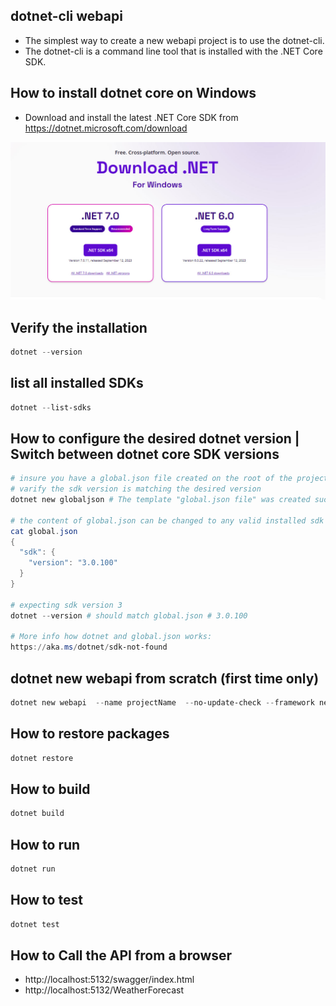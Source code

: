 ## dotnet-cli webapi 

- The simplest way to create a new webapi project is to use the dotnet-cli. 
- The dotnet-cli is a command line tool that is installed with the .NET Core SDK.



## How to install dotnet core on Windows
- Download and install the latest .NET Core SDK from https://dotnet.microsoft.com/download

![](dotnet-sdk.jpg)



## Verify the installation

```powershell
dotnet --version
```

## list all installed SDKs
```powershell
dotnet --list-sdks
```

## How to configure the desired dotnet version | Switch between dotnet core SDK versions
```powershell 
# insure you have a global.json file created on the root of the project folder
# varify the sdk version is matching the desired version 
dotnet new globaljson # The template "global.json file" was created successfully.

# the content of global.json can be changed to any valid installed sdk
cat global.json 
{
  "sdk": {
    "version": "3.0.100"
  }
}

# expecting sdk version 3
dotnet --version # should match global.json # 3.0.100

# More info how dotnet and global.json works:
https://aka.ms/dotnet/sdk-not-found
```









## dotnet new webapi from scratch (first time only)
```powershell	
dotnet new webapi  --name projectName  --no-update-check --framework net6.0  --no-restore  --no-https  --dry-run
```


## How to restore packages
```powershell   
dotnet restore
```

## How to build
```powershell
dotnet build
```

## How to run
```powershell
dotnet run
```

## How to test
```powershell   
dotnet test
```

## How to Call the API from a browser 
- http://localhost:5132/swagger/index.html 
- http://localhost:5132/WeatherForecast

